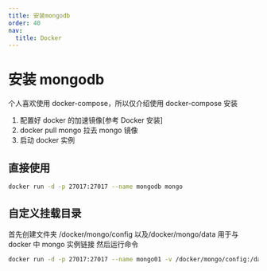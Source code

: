 ```yaml
---
title: 安装mongodb
order: 40
nav:
  title: Docker
---
```


# 安装 mongodb

个人喜欢使用 docker-compose，所以仅介绍使用 docker-compose 安装

1. 配置好 docker 的加速镜像[参考 Docker 安装]
2. docker pull mongo 拉去 mongo 镜像
3. 启动 docker 实例

## 直接使用

```bash
docker run -d -p 27017:27017 --name mongodb mongo
```

## 自定义挂载目录

首先创建文件夹 /docker/mongo/config 以及/docker/mongo/data 用于与 docker 中 mongo 实例链接 然后运行命令

```bash
docker run -d -p 27017:27017 --name mongo01 -v /docker/mongo/config:/data/configdb -v=/docker/mongo/data:/data/db mongo
```
